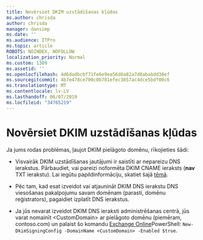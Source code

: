 ```yaml
---
title: Novērsiet DKIM uzstādīšanas kļūdas
ms.author: chrisda
author: chrisda
manager: dansimp
ms.date: ''
ms.audience: ITPro
ms.topic: article
ROBOTS: NOINDEX, NOFOLLOW
localization_priority: Normal
ms.custom: 1389
ms.assetid: ''
ms.openlocfilehash: 4d6dadbcbf71fe6e9ea56d6a82a7d8ababdd38ef
ms.sourcegitcommit: 4b7e478ce700c0b781efec3857ac4dce5bdf00c6
ms.translationtype: MT
ms.contentlocale: lv-LV
ms.lasthandoff: 06/07/2019
ms.locfileid: "34765219"
---
```

# <a name="fix-dkim-setup-issues"></a>Novērsiet DKIM uzstādīšanas kļūdas

Ja jums rodas problēmas, ļaujot DKIM pielāgoto domēnu, rīkojieties šādi:

- Visvairāk DKIM uzstādīšanas jautājumi ir saistīti ar nepareizu DNS ierakstus. Pārbaudiet, vai pareizi noformēta DKIM CNAME ieraksts (**nav** TXT ierakstu). Lai iegūtu papildinformāciju, skatiet šajā [tēmā](https://docs.microsoft.com/office365/SecurityCompliance/use-dkim-to-validate-outbound-email#what-you-need-to-do-to-manually-set-up-dkim-in-office-365).

- Pēc tam, kad esat izveidot vai atjaunināt DKIM DNS ierakstu DNS viesošanas pakalpojumu savam domēnam (parasti, domēnu reģistrators), pagaidiet izplatīt DNS ierakstus.

- Ja jūs nevarat izveidot DKIM DNS ieraksti administrēšanas centrā, jūs varat nomainīt \<CustomDomain\> ar pielāgoto domēnu (piemēram, contoso.com) un palaist šo komandu [Exchange Online](https://docs.microsoft.com/powershell/exchange/exchange-online/connect-to-exchange-online-powershell/connect-to-exchange-online-powershell)PowerShell: `New-DkimSigningConfig -DomainName <CustomDomain> -Enabled $true`.
